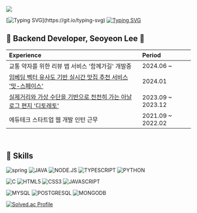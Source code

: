 

<img src="https://capsule-render.vercel.app/api?type=egg&color=B4DAC0&height=150&section=header" />


[![Typing SVG](https://readme-typing-svg.demolab.com?font=Press+Start+2P&size=16&duration=4000&pause=3000&color=0EB15D&random=false&width=750&lines=%E2%80%9CIn+theory%2C+theory+and+practice+are+the+same.)](https://git.io/typing-svg)
[![Typing SVG](https://readme-typing-svg.demolab.com?font=Press+Start+2P&size=16&duration=8000&pause=3000&color=0EB15D&random=false&width=750&lines=++In+practice%2C+they%E2%80%99re+not.%E2%80%9D)](https://git.io/typing-svg)

## 🌊  **Backend Developer, Seoyeon Lee**  🌊

|Experience|Period|
|:---|:---|
|교통 약자를 위한 리뷰 맵 서비스 '함께가길' 개발중 |2024.06 ~ |
|[임베딩 벡터 유사도 기반 실시간 맛집 추천 서비스 '맛-스페이스'](https://github.com/Moojuck-KJ3/backend-nest) |2024.01|
|[실제거리와 가상 수단을 기반으로 천천히 가는 아날로그 편지 '디토레토'](https://github.com/sylee6529/ditto-letto) |2023.09 ~ 2023.12|
|에듀테크 스타트업 웹 개발 인턴 근무|2021.09 ~ 2022.02|


<br/>

##  🧰 Skills

![spring](https://img.shields.io/badge/Spring-6DB33F?style=for-the-badge&logo=spring&logoColor=white)
![JAVA](https://img.shields.io/badge/Java-ED8B00?style=for-the-badge&logo=openjdk&logoColor=white)
![NODE.JS](https://img.shields.io/badge/Node.js-43853D?style=for-the-badge&logo=node.js&logoColor=white)
![TYPESCRIPT](https://img.shields.io/badge/TypeScript-007ACC?style=for-the-badge&logo=typescript&logoColor=white)
![PYTHON](https://img.shields.io/badge/Python-14354C?style=for-the-badge&logo=python&logoColor=white)

![C](	https://img.shields.io/badge/C-00599C?style=for-the-badge&logo=c&logoColor=white)
![HTML5](https://img.shields.io/badge/HTML5-E34F26?style=for-the-badge&logo=html5&logoColor=white)
![CSS3](https://img.shields.io/badge/CSS3-1572B6?style=for-the-badge&logo=css3&logoColor=whitee)
![JAVASCRIPT](https://img.shields.io/badge/JavaScript-F7DF1E?style=for-the-badge&logo=JavaScript&logoColor=white)

![MYSQL](https://img.shields.io/badge/MySQL-00000F?style=for-the-badge&logo=mysql&logoColor=white)
![POSTGRESQL](https://img.shields.io/badge/PostgreSQL-316192?style=for-the-badge&logo=postgresql&logoColor=white)
![MONGODB](https://img.shields.io/badge/MongoDB-4EA94B?style=for-the-badge&logo=mongodb&logoColor=white)

[![Solved.ac Profile](http://mazassumnida.wtf/api/generate_badge?boj=sylee6529)](https://solved.ac/yoon828990)<br/>


















